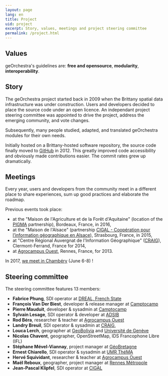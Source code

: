 ```yaml
---
layout: page
lang: en
title: Project
uid: project
excerpt: Story, values, meetings and project steering committee
permalink: /project.html
---
```


## Values

geOrchestra's guidelines are: **free and opensource**, **modularity**, **interoperability**.

## Story

The geOrchestra project started back in 2009 when the Brittany spatial data infrastructure was under construction. Users and developers decided to place the source code under an open licence. An independant project steering committee was appointed to drive the project, address the emerging community, and vote changes.

Subsequently, many people studied, adapted, and translated geOrchestra modules for their own needs.

Initially hosted on a Brittany-hosted software repository, the source code finally moved to [GitHub](https://github.com/georchestra) in 2012. This greatly improved code accessibility and obviously made contributions easier. The commit rates grew up dramatically.

## Meetings

Every year, users and developers from the community meet in a different place to share experiences, sum up good practices and elaborate the roadmap. 

Previous events took place:

 * at the "Maison de l'Agriculture et de la Forêt d'Aquitaine" (location of the [PIGMA](https://www.pigma.org/) partnership), Bordeaux, France, in 2016,
 * at the "Maison de l'Alsace" (partnership [CIGAL - Coopération pour l’information géographique en Alsace](https://www.cigalsace.org/portail/)), Strasbourg, France, in 2015,
 * at "Centre Régional Auvergnat de l'Information Géographique" ([CRAIG](http://craig.fr/)), Clermont-Ferrand, France for 2014,
 * at [Agrocampus Ouest](http://www.agrocampus-ouest.fr/), Rennes, France, for 2013.
 
In 2017, [we meet in Chambéry](https://twitter.com/georchestra/status/839516601816858625) (June 6-8) !

## Steering committee

The steering committee features 13 members:

 * **Fabrice Phung**, SDI operator at [DREAL, French State](http://www.bretagne.developpement-durable.gouv.fr/)
 * **François Van Der Biest**, developer & release manager at [Camptocamp](http://www.camptocamp.com/)
 * **Pierre Mauduit**, developer & sysadmin at [Camptocamp](http://www.camptocamp.com/)
 * **Sylvain Lesage**, SDI operator & developer at [ADSIB](http://www.adsib.gob.bo/)
 * **Rod Béra**, researcher & teacher at [Agrocampus Ouest](http://www.agrocampus-ouest.fr/)
 * **Landry Breuil**, SDI operator & sysadmin at [CRAIG](http://craig.fr/),
 * **Louca Lerch**, geographer at [GeoBolivia](http://geo.gob.bo/) and [Université de Genève](https://www.unige.ch/sciences-societe/faculte/departements/dgeo/)
 * **Nicolas Chavent**, geographer, OpenStreetMap, IDS Francophone Libre (IFL)
 * **Stéphane Mével-Viannay**, project manager at [GéoBretagne](http://geobretagne.fr)
 * **Ernest Chiarello**, SDI operator & sysadmin at [UMR ThéMA](http://thema.univ-fcomte.fr/)
 * **Hervé Squividant**, researcher & teacher at [Agrocampus Ouest](http://www.agrocampus-ouest.fr/)
 * **Maël Reboux**, geographer, project manager at [Rennes Métropole](http://metropole.rennes.bzh/)
 * **Jean-Pascal Klipfel**, SDI operator at [CIGAL](https://www.cigalsace.org/portail/)
